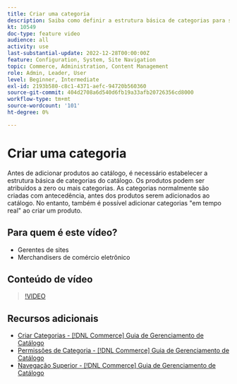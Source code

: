 ```yaml
---
title: Criar uma categoria
description: Saiba como definir a estrutura básica de categorias para seu catálogo de produtos.
kt: 10549
doc-type: feature video
audience: all
activity: use
last-substantial-update: 2022-12-28T00:00:00Z
feature: Configuration, System, Site Navigation
topic: Commerce, Administration, Content Management
role: Admin, Leader, User
level: Beginner, Intermediate
exl-id: 2193b580-c8c1-4371-aefc-94720b560360
source-git-commit: 404d2708a6d540d6fb19a33afb20726356cd8000
workflow-type: tm+mt
source-wordcount: '101'
ht-degree: 0%

---
```


# Criar uma categoria

Antes de adicionar produtos ao catálogo, é necessário estabelecer a estrutura básica de categorias do catálogo. Os produtos podem ser atribuídos a zero ou mais categorias. As categorias normalmente são criadas com antecedência, antes dos produtos serem adicionados ao catálogo. No entanto, também é possível adicionar categorias &quot;em tempo real&quot; ao criar um produto.

## Para quem é este vídeo?

- Gerentes de sites
- Merchandisers de comércio eletrônico

## Conteúdo de vídeo

>[!VIDEO](https://video.tv.adobe.com/v/343746?quality=12&learn=on)

## Recursos adicionais

- [Criar Categorias - [!DNL Commerce] Guia de Gerenciamento de Catálogo](https://experienceleague.adobe.com/docs/commerce-admin/catalog/categories/create/category-create.html?lang=pt-BR)
- [Permissões de Categoria - [!DNL Commerce] Guia de Gerenciamento de Catálogo](https://experienceleague.adobe.com/docs/commerce-admin/catalog/categories/category-permissions.html?lang=pt-BR)
- [Navegação Superior - [!DNL Commerce] Guia de Gerenciamento de Catálogo](https://experienceleague.adobe.com/docs/commerce-admin/catalog/catalog/navigation/navigation-top.html?lang=pt-BR)
